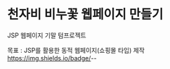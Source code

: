 # 천자비 비누꽃 웹페이지 만들기
JSP 웹페이지 기말 텀프로젝트

목표 : JSP를 활용한 동적 웹페이지(쇼핑몰 타입) 제작
https://img.shields.io/badge/<Language>-<Java>-<red>
